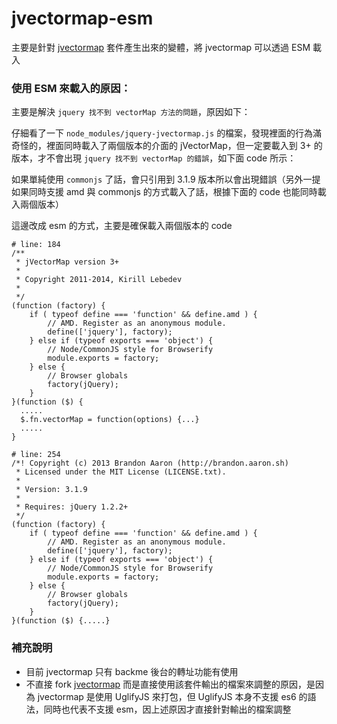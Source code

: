 # jvectormap-esm

主要是針對 [jvectormap](https://www.npmjs.com/package/jvectormap-next) 套件產生出來的變體，將 jvectormap 可以透過 ESM 載入

### 使用 ESM 來載入的原因：

主要是解決 `jquery 找不到 vectorMap 方法的問題`，原因如下：

仔細看了一下 `node_modules/jquery-jvectormap.js` 的檔案，發現裡面的行為滿奇怪的，裡面同時載入了兩個版本的介面的 jVectorMap，但一定要載入到 3+ 的版本，才不會出現 `jquery 找不到 vectorMap 的錯誤`，如下面 code 所示：

如果單純使用 `commonjs` 了話，會只引用到 3.1.9 版本所以會出現錯誤（另外一提如果同時支援 amd 與 commonjs 的方式載入了話，根據下面的 code 也能同時載入兩個版本）

這邊改成 esm 的方式，主要是確保載入兩個版本的 code

```
# line: 184
/**
 * jVectorMap version 3+
 *
 * Copyright 2011-2014, Kirill Lebedev
 *
 */
(function (factory) {
    if ( typeof define === 'function' && define.amd ) {
        // AMD. Register as an anonymous module.
        define(['jquery'], factory);
    } else if (typeof exports === 'object') {
        // Node/CommonJS style for Browserify
        module.exports = factory;
    } else {
        // Browser globals
        factory(jQuery);
    }
}(function ($) {
  .....
  $.fn.vectorMap = function(options) {...}
  .....
}

# line: 254
/*! Copyright (c) 2013 Brandon Aaron (http://brandon.aaron.sh)
 * Licensed under the MIT License (LICENSE.txt).
 *
 * Version: 3.1.9
 *
 * Requires: jQuery 1.2.2+
 */
(function (factory) {
    if ( typeof define === 'function' && define.amd ) {
        // AMD. Register as an anonymous module.
        define(['jquery'], factory);
    } else if (typeof exports === 'object') {
        // Node/CommonJS style for Browserify
        module.exports = factory;
    } else {
        // Browser globals
        factory(jQuery);
    }
}(function ($) {.....}
```

### 補充說明

* 目前 jvectormap 只有 backme 後台的轉址功能有使用
* 不直接 fork [jvectormap](https://www.npmjs.com/package/jvectormap-next) 而是直接使用該套件輸出的檔案來調整的原因，是因為 jvectormap 是使用 UglifyJS 來打包，但 UglifyJS 本身不支援 es6 的語法，同時也代表不支援 esm，因上述原因才直接針對輸出的檔案調整
